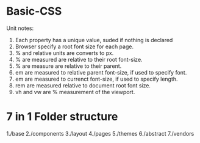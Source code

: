 # Basic-CSS
Unit notes:
1. Each property has a unique value, suded if nothing is declared
2. Browser specify a root font size for each page.
3. % and relative units are converts to px.
4. % are measured are relative to their root font-size.
5. % are measure are relative to their parent.
6. em are measured to relative parent font-size, if used to specify font.
7. em are measured to currenct font-size, if used to specify length.
8. rem are measured relative to document root font size.
9. vh and vw are % measurement of the viewport.

# 7 in 1 Folder structure
1./base
2./components
3./layout
4./pages
5./themes
6./abstract
7./vendors